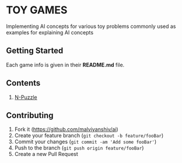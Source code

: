 # TOY GAMES

Implementing AI concepts for various toy problems commonly used as examples for explaining AI concepts

## Getting Started

Each game info is given in their **README.md** file.

## Contents

1. [N-Puzzle](https://github.com/malviyanshiv/ai/tree/master/toy_problems/tree/master/n_puzzle/README.md)

## Contributing

1. Fork it (<https://github.com/malviyanshiv/ai>)
2. Create your feature branch (`git checkout -b feature/fooBar`)
3. Commit your changes (`git commit -am 'Add some fooBar'`)
4. Push to the branch (`git push origin feature/fooBar`)
5. Create a new Pull Request
